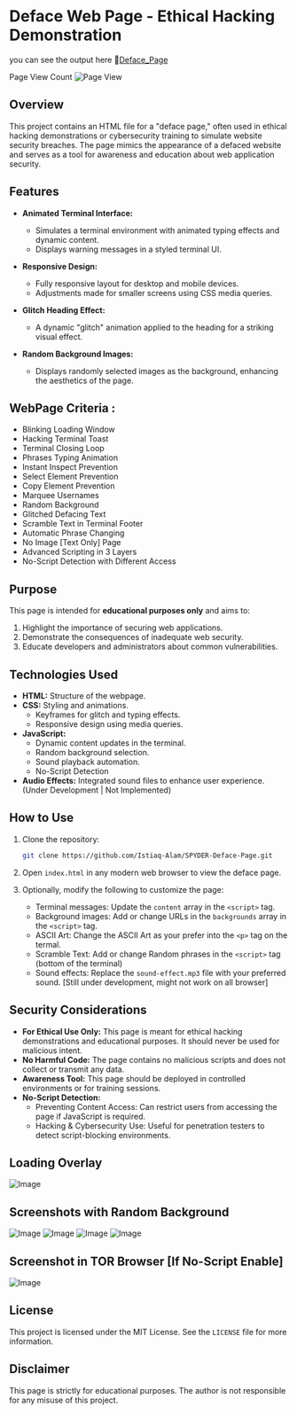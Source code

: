 # Deface Web Page - Ethical Hacking Demonstration
you can see the output here 🔗[Deface_Page](https://istiaq-alam.github.io/SPYDER-Deface-Page/)

Page View Count   ![Page View](https://hits.sh/https://istiaq-alam.github.io/SPYDER-Deface-Page.svg?style=flat-square)

## Overview
This project contains an HTML file for a "deface page," often used in ethical hacking demonstrations or cybersecurity training to simulate website security breaches. The page mimics the appearance of a defaced website and serves as a tool for awareness and education about web application security.

## Features

- **Animated Terminal Interface:**
  - Simulates a terminal environment with animated typing effects and dynamic content.
  - Displays warning messages in a styled terminal UI.

- **Responsive Design:**
  - Fully responsive layout for desktop and mobile devices.
  - Adjustments made for smaller screens using CSS media queries.

- **Glitch Heading Effect:**
  - A dynamic "glitch" animation applied to the heading for a striking visual effect.

- **Random Background Images:**
  - Displays randomly selected images as the background, enhancing the aesthetics of the page.

## WebPage Criteria :
- Blinking Loading Window
- Hacking Terminal Toast
- Terminal Closing Loop
- Phrases Typing Animation  
- Instant Inspect Prevention
- Select Element Prevention
- Copy Element Prevention
- Marquee Usernames
- Random Background
- Glitched Defacing Text
- Scramble Text in Terminal Footer 
- Automatic Phrase Changing 
- No Image [Text Only] Page
- Advanced Scripting in 3 Layers
- No-Script Detection with Different Access


## Purpose
This page is intended for **educational purposes only** and aims to:

1. Highlight the importance of securing web applications.
2. Demonstrate the consequences of inadequate web security.
3. Educate developers and administrators about common vulnerabilities.


## Technologies Used

- **HTML:** Structure of the webpage.
- **CSS:** Styling and animations.
  - Keyframes for glitch and typing effects.
  - Responsive design using media queries.
- **JavaScript:**
  - Dynamic content updates in the terminal.
  - Random background selection.
  - Sound playback automation.
  - No-Script Detection
- **Audio Effects:** Integrated sound files to enhance user experience.  (Under Development | Not Implemented)

## How to Use

1. Clone the repository:
   ```bash
   git clone https://github.com/Istiaq-Alam/SPYDER-Deface-Page.git
   ```

2. Open `index.html` in any modern web browser to view the deface page.

3. Optionally, modify the following to customize the page:
   - Terminal messages: Update the `content` array in the `<script>` tag.
   - Background images: Add or change URLs in the `backgrounds` array in the `<script>` tag.
   - ASCII Art: Change the ASCII Art as your prefer into the `<p>` tag on the termal.
   - Scramble Text: Add or change Random phrases in the `<script>` tag (bottom of the terminal) 
   - Sound effects: Replace the `sound-effect.mp3` file with your preferred sound. [Still under development, might not work on all browser] 

## Security Considerations

- **For Ethical Use Only:** This page is meant for ethical hacking demonstrations and educational purposes. It should never be used for malicious intent.
- **No Harmful Code:** The page contains no malicious scripts and does not collect or transmit any data.
- **Awareness Tool:** This page should be deployed in controlled environments or for training sessions.
- **No-Script Detection:**
  - Preventing Content Access: Can restrict users from accessing the page if JavaScript is required.
  - Hacking & Cybersecurity Use: Useful for penetration testers to detect script-blocking environments.

## Loading Overlay
![Image](https://github.com/user-attachments/assets/d615f935-aaf1-4a33-8e4e-fe69154fb2b1)

## Screenshots with Random Background 
![Image](https://github.com/user-attachments/assets/92535c15-aa0f-4ecb-9681-ff0721a3e067)
![Image](https://github.com/user-attachments/assets/0fc4038f-1706-4035-9016-46cc7ff7f78a)
![Image](https://github.com/user-attachments/assets/bf657d1e-2f13-4ef5-a423-56b1f2aa505e)
![Image](https://github.com/user-attachments/assets/caaea55a-e007-4b7b-a3cd-f61a9f08ac97)


## Screenshot in TOR Browser [If No-Script Enable]
![Image](https://github.com/user-attachments/assets/662ff8d7-c9e5-4924-83d9-ff1758d1c66f)

## License
This project is licensed under the MIT License. See the `LICENSE` file for more information.

## Disclaimer
This page is strictly for educational purposes. The author is not responsible for any misuse of this project.
